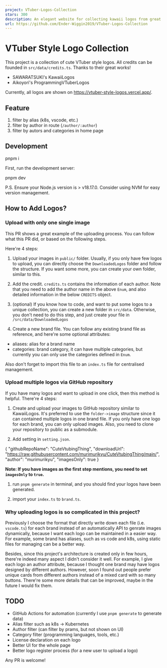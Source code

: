```yaml
---
project: VTuber-Logos-Collection
stars: 300
description: An elegant website for collecting kawaii logos from great artists
url: https://github.com/Ender-Wiggin2019/VTuber-Logos-Collection
---
```


VTuber Style Logo Collection
============================

This project is a collection of cute VTuber style logos. All credits can be founded in `src/data/credits.ts`. Thanks to their great works!

-   SAWARATSUKI's KawaiiLogos
-   Aikoyori's ProgrammingVTuberLogos

Currently, all logos are shown on https://vtuber-style-logos.vercel.app/.

Feature
-------

1.  filter by alias (k8s, vscode, etc.)
2.  filter by author in route (`/author/:author`)
3.  filter by autors and categories in home page

Development
-----------

pnpm i

First, run the development server:

pnpm dev

P.S. Ensure your Node.js version is > v18.17.0. Consider using NVM for easy version management.

How to Add Logos?
-----------------

### Upload with only one single image

This PR shows a great example of the uploading process. You can follow what this PR did, or based on the following steps.

Here're 4 steps:

1.  Upload your images in `public/` folder. Usually, if you only have few logos to upload, you can directly choose the `DownloadedLogos` folder and follow the structure. If you want some more, you can create your own folder, similar to this.
    
2.  Add the credit. `credits.ts` contains the information of each author. Note that you need to add the author name in the above `Enum`, and also detailed information in the below `CREDITS` object.
    
3.  (optional) If you know how to code, and want to put some logos to a unique collection, you can create a new folder in `src/data`. Otherwise, you don't need to do this step, and just create your file in `/src/data/DownloadedLogos`
    
4.  Create a new brand file. You can follow any existing brand file as reference, and here're some optional attributes:
    

-   aliases: alias for a brand name
-   categories: brand category, it can have multiple categories, but currently you can only use the categories defined in `Enum`.

Also don't forget to import this file to an `index.ts` file for centralised management.

### Upload multiple logos via GitHub repository

If you have many logos and want to upload in one click, then this method is helpful. There're 4 steps:

1.  Create and upload your images to GitHub repository similar to KawaiiLogos. It's preferred to use the `folder->image` structure since it can contained multiple logos in one brand file. If you only have one logo for each brand, you can only upload images. Also, you need to clone your repository to public as a submodule.
    
2.  Add setting in `setting.json`.
    

  {
    "githubRepoName": "CuteVtubingThing",
    "downloadUrl": "https://raw.githubusercontent.com/murimurikyu/CuteVtubingThing/main/",
    "author": "murimurikyu",
    "imagesOnly": true
  }

**Note: If you have images as the first step mentions, you need to set `imagesOnly` to `true`.**

1.  run `pnpm generate` in terminal, and you should find your logos have been generated.
    
2.  import your `index.ts` to `brand.ts`.
    

### Why uploading logos is so complicated in this project?

Previously I choose the format that directly write down each file (i.e. `vscode.ts`) for each brand instead of an automatically API to genrate images dynamically, because I want each logo can be maintained in a easier way. For example, some brand has aliases, such as vs code and k8s, using static files for managing can be a better way.

Besides, since this project's architecture is created only in few hours, there're indeed many aspect I didn't consider it well. For example, I give each logo an author attribute, because I thought one brand may have logos designed by different authors. However, soon I found out people prefer unique cards from different authors instead of a mixed card with so many buttons. There're some more details that can be improved, maybe in the future I would fix them.

TODO
----

-   GitHub Actions for automation (currently I use `pnpm generate` to generate data)
-   Alias filter such as k8s -> Kubernetes
-   Author filter (can filter by prams, but not shown on UI)
-   Category filter (programming languages, tools, etc.)
-   License declaration on each logo
-   Better UI for the whole page
-   Better logo register process (for a new user to upload a logo)

Any PR is welcome!
